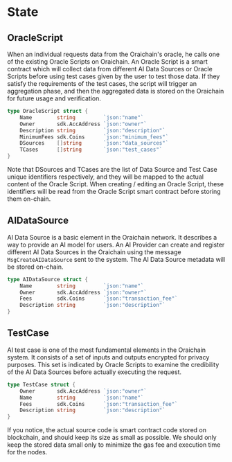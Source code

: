 <!--
order: 1
-->

# State

## OracleScript

When an individual requests data from the Oraichain's oracle, he calls one of the existing Oracle Scripts on Oraichain. An Oracle Script is a smart contract which will collect data from different AI Data Sources or Oracle Scripts before using test cases given by the user to test those data. If they satisfy the requirements of the test cases, the script will trigger an aggregation phase, and then the aggregated data is stored on the Oraichain for future usage and verification.

```go
type OracleScript struct {
	Name        string         `json:"name"`
	Owner       sdk.AccAddress `json:"owner"`
	Description string         `json:"description"`
	MinimumFees sdk.Coins      `json:"minimum_fees"`
	DSources    []string       `json:"data_sources"`
	TCases      []string       `json:"test_cases"`
}
```

Note that DSources and TCases are the list of Data Source and Test Case unique identifiers respectively, and they will be mapped to the actual content of the Oracle Script. When creating / editing an Oracle Script, these identifiers will be read from the Oracle Script smart contract before storing them on-chain.

## AIDataSource

AI Data Source is a basic element in the Oraichain network. It describes a way to provide an AI model for users. An AI Provider can create and register different AI Data Sources in the Oraichain using the message `MsgCreateAIDataSource` sent to the system. The AI Data Source metadata will be stored on-chain.

```go
type AIDataSource struct {
	Name        string         `json:"name"`
	Owner       sdk.AccAddress `json:"owner"`
	Fees        sdk.Coins      `json:"transaction_fee"`
	Description string         `json:"description"`
}
```

## TestCase
AI test case is one of the most fundamental elements in the Oraichain system. It consists of a set of inputs and outputs encrypted for privacy purposes. This set is indicated by Oracle Scripts to examine the credibility of the AI Data Sources before actually executing the request.

```go
type TestCase struct {
	Owner       sdk.AccAddress `json:"owner"`
	Name        string         `json:"name"`
	Fees        sdk.Coins      `json:"transaction_fee"`
	Description string         `json:"description"`
}
```

If you notice, the actual source code is smart contract code stored on blockchain, and should keep its size as small as possible. We should only keep the stored data small only to minimize the gas fee and execution time for the nodes.
